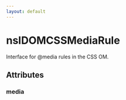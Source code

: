```yaml
---
layout: default
---
```


# nsIDOMCSSMediaRule #

Interface for @media rules in the CSS OM.


## Attributes ##

### media ###
